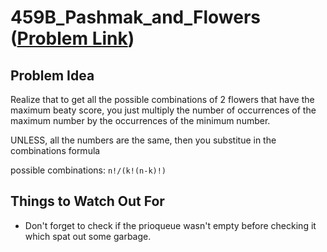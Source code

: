 # 459B_Pashmak_and_Flowers ([Problem Link](https://codeforces.com/problemset/problem/459/B))

## Problem Idea

Realize that to get all the possible combinations of 2 flowers that have the
maximum beaty score, you just multiply the
number of occurrences of the maximum number by the occurrences of the minimum number.

UNLESS, all the numbers are the same, then you substitue in the combinations formula

 possible combinations: `n!/(k!(n-k)!)`


## Things to Watch Out For

* Don't forget to check if the prioqueue wasn't empty before checking it which spat out some garbage. 
  